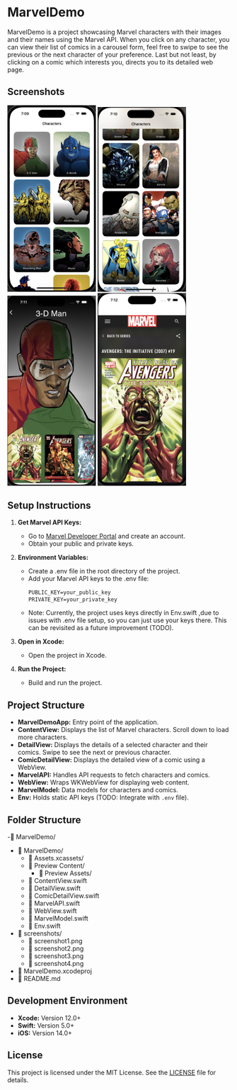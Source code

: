 # MarvelDemo

MarvelDemo is a project showcasing Marvel characters with their images and their 
names using the Marvel API. When you click on any character, you can view their
list of comics in a carousel form, feel free to swipe to see the previous or the 
next character of your preference. Last but not least, by clicking on a comic
which interests you, directs you to its detailed web page. 

## Screenshots
<p float="left">
  <img src="screenshots/screenshot1.png" alt="Screenshot 1" width="200"/>
  <img src="screenshots/screenshot2.png" alt="Screenshot 2" width="200"/>
  <img src="screenshots/screenshot3.png" alt="Screenshot 3" width="200"/>
  <img src="screenshots/screenshot4.png" alt="Screenshot 4" width="200"/>
</p>

## Setup Instructions

1. **Get Marvel API Keys:**
   - Go to [Marvel Developer Portal](https://developer.marvel.com/) and create an account.
   - Obtain your public and private keys.

2. **Environment Variables:**
   - Create a .env file in the root directory of the project.
   - Add your Marvel API keys to the .env file:
     ```plaintext
     PUBLIC_KEY=your_public_key
     PRIVATE_KEY=your_private_key
     ```
   - Note: Currently, the project uses keys directly in Env.swift ,due to issues with .env file setup, so you can just use your keys there. This can be revisited as a future improvement (TODO).

3. **Open in Xcode:**
   - Open the project in Xcode.

4. **Run the Project:**
   - Build and run the project.

## Project Structure

- **MarvelDemoApp:** Entry point of the application.
- **ContentView:** Displays the list of Marvel characters. Scroll down to load more characters.
- **DetailView:** Displays the details of a selected character and their comics. Swipe to see the next or previous character.
- **ComicDetailView:** Displays the detailed view of a comic using a WebView.
- **MarvelAPI:** Handles API requests to fetch characters and comics.
- **WebView:** Wraps WKWebView for displaying web content.
- **MarvelModel:** Data models for characters and comics.
- **Env:** Holds static API keys (TODO: Integrate with `.env` file).

## Folder Structure

-📂 MarvelDemo/
- 📁 MarvelDemo/
  - 📁 Assets.xcassets/
  - 📁 Preview Content/
    - 📁 Preview Assets/
  - 📄 ContentView.swift
  - 📄 DetailView.swift
  - 📄 ComicDetailView.swift
  - 📄 MarvelAPI.swift
  - 📄 WebView.swift
  - 📄 MarvelModel.swift
  - 📄 Env.swift
- 📁 screenshots/
  - 📄 screenshot1.png
  - 📄 screenshot2.png
  - 📄 screenshot3.png
  - 📄 screenshot4.png
- 📄 MarvelDemo.xcodeproj
- 📄 README.md

## Development Environment

- **Xcode:** Version 12.0+
- **Swift:** Version 5.0+
- **iOS:** Version 14.0+

## License

This project is licensed under the MIT License. See the [LICENSE](LICENSE) file for details.
